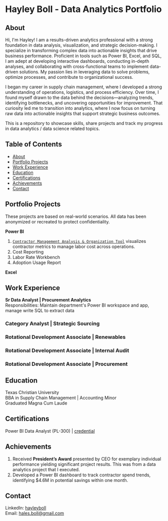 # Hayley Boll - Data Analytics Portfolio
## About
Hi, I'm Hayley! I am a results-driven analytics professional with a strong foundation in data analysis, visualization, and strategic decision-making. I specialize in transforming complex data into actionable insights that drive business performance. Proficient in tools such as Power BI, Excel, and SQL, I am adept at developing interactive dashboards, conducting in-depth analyses, and collaborating with cross-functional teams to implement data-driven solutions. My passion lies in leveraging data to solve problems, optimize processes, and contribute to organizational success.

​I began my career in supply chain management, where I developed a strong understanding of operations, logistics, and process efficiency. Over time, I found myself drawn to the data behind the decisions—analyzing trends, identifying bottlenecks, and uncovering opportunities for improvement. That curiosity led me to transition into analytics, where I now focus on turning raw data into actionable insights that support strategic business outcomes.

This is a repository to showcase skills, share projects and track my progress in data analytics / data science related topics.

## Table of Contents
  - [About](https://github.com/hayley-boll/Portfolio/blob/main/README.md#about)
  - [Portfolio Projects](https://github.com/hayley-boll/Portfolio/blob/main/README.md#portfolio-projects)
  - [Work Experience](https://github.com/hayley-boll/Portfolio/blob/main/README.md#work-experience)
  - [Education](https://github.com/hayley-boll/Portfolio/blob/main/README.md#education)
  - [Certifications](https://github.com/hayley-boll/Portfolio/blob/main/README.md#certifications)
  - [Achievements](https://github.com/hayley-boll/Portfolio/blob/main/README.md#achievements)
  - [Contact](https://github.com/hayley-boll/Portfolio/blob/main/README.md#contact) 

## Portfolio Projects
These projects are based on real-world scenarios. All data has been anonymized or recreated to protect confidentiality.

**Power BI**
1. [`Contractor Management Analysis & Organization Tool`](https://github.com/hayley-boll/portfolio/tree/main/contractor-management-analysis#readme) visualizes contractor metrics to manage labor cost across operations.
2. Cost Reporting
3. Labor Rate Workbench
4. Adoption Usage Report

**Excel**

## Work Experience
**Sr Data Analyst | Procurement Analytics**  
Responsibilities: Maintain department's Power BI workspace and app, manage write SQL to extract data

### Category Analyst | Strategic Sourcing
### Rotational Development Associate | Renewables
### Rotational Development Associate | Internal Audit
### Rotational Development Associate | Procurement

## Education
Texas Christian University  
BBA in Supply Chain Management | Accounting Minor  
Graduated Magna Cum Laude

## Certifications 
Power BI Data Analyst (PL-300) | [credential](https://learn.microsoft.com/api/credentials/share/en-us/HayleyBoll-3311/8658F20DEE1090EC?sharingId=930A40816E83E437)
## Achievements
1. Received **President’s Award** presented by CEO for exemplary individual performance yielding significant project results. This was from a data analytics project that I executed.  
2. Developed a Power BI dashboard to track contractor spend trends, identifying $4.6M in potential savings within one month.
## Contact
LinkedIn: [hayleyboll](www.linkedin.com/in/hayleyboll)  
Email: hales.boll@gmail.com

